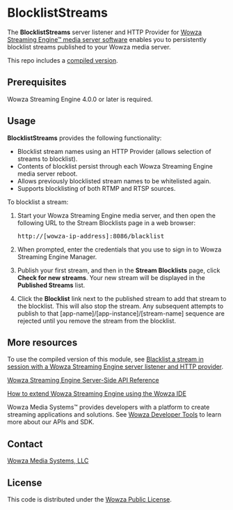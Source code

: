 # BlocklistStreams
The **BlocklistStreams** server listener and HTTP Provider for [Wowza Streaming Engine™ media server software](https://www.wowza.com/products/streaming-engine) enables you to persistently blocklist streams published to your Wowza media server.

This repo includes a [compiled version](/lib/wse-plugin-blackliststreams.jar).

## Prerequisites
Wowza Streaming Engine 4.0.0 or later is required.

## Usage
**BlocklistStreams** provides the following functionality:

* Blocklist stream names using an HTTP Provider (allows selection of streams to blocklist).
* Contents of blocklist persist through each Wowza Streaming Engine media server reboot.  
* Allows previously blocklisted stream names to be whitelisted again.
* Supports blocklisting of both RTMP and RTSP sources.

To blocklist a stream:

1. Start your Wowza Streaming Engine media server, and then open the following URL to the Stream Blocklists page in a web browser: <pre>http://[wowza-ip-address]:8086/blacklist</pre>

2. When prompted, enter the credentials that you use to sign in to Wowza Streaming Engine Manager.

3. Publish your first stream, and then in the **Stream Blocklists** page, click **Check for new streams**. Your new stream will be displayed in the **Published Streams** list.

4. Click the **Blocklist** link next to the published stream to add that stream to the blocklist. This will also stop the stream. Any subsequent attempts to publish to that [app-name]/[app-instance]/[stream-name] sequence are rejected until you remove the stream from the blocklist.

## More resources
To use the compiled version of this module, see [Blacklist a stream in session with a Wowza Streaming Engine server listener and HTTP provider](https://www.wowza.com/docs/how-to-blacklist-a-stream-in-session-blackliststreams).

[Wowza Streaming Engine Server-Side API Reference](https://www.wowza.com/resources/serverapi/)

[How to extend Wowza Streaming Engine using the Wowza IDE](https://www.wowza.com/docs/how-to-extend-wowza-streaming-engine-using-the-wowza-ide)

Wowza Media Systems™ provides developers with a platform to create streaming applications and solutions. See [Wowza Developer Tools](https://www.wowza.com/resources/developers) to learn more about our APIs and SDK.

## Contact
[Wowza Media Systems, LLC](https://www.wowza.com/contact)

## License
This code is distributed under the [Wowza Public License](https://github.com/WowzaMediaSystems/wse-plugin-blackliststreams/blob/master/LICENSE.txt).
